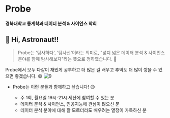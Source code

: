 # Probe
**경북대학교 통계학과 데이터 분석 & 사이언스 학회**

## 🌟 **Hi, Astronaut!!**
                                                           
> Probe는 '탐사하다', '탐사선'이라는 의미로, "넓디 넓은 데이터 분석 & 사이언스 분야를 함께 탐사해보자"라는 뜻으로 정하였습니다. 🚀

Probe에서 모두 다같이 재밌게 공부하고 더 많은 걸 배우고 추억도 더 많이 쌓을 수 있으면 좋겠습니다. 😄
  ![9](https://github.com/KNU-Probe/2024_Probe_Spring/assets/154722795/72599890-6f46-4263-aa46-979524134dea)  

* Probe는 이런 분들과 함께하고 싶습니다! 😉

  - 주 1회, 월요일 19시-21시 세션에 참여할 수 있는 분
  - 데이터 분석 & 사이언스, 인공지능에 관심이 많으신 분
  - 데이터 분석 분야에 대해 잘 모르더라도 배우려는 열정이 가득하신 분
  
